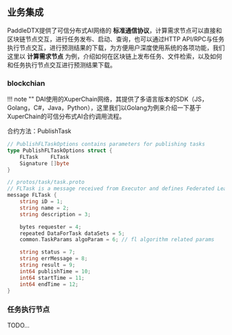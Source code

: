 ## 业务集成
PaddleDTX提供了可信分布式AI网络的 **标准通信协议**，计算需求节点可以直接和区块链节点交互，进行任务发布、启动、查询，也可以通过HTTP API/RPC与任务执行节点交互，进行预测结果的下载，为方便用户深度使用系统的各项功能，我们这里以 **计算需求节点** 为例，介绍如何在区块链上发布任务、文件检索，以及如何和任务执行节点交互进行预测结果下载。


### blockchian
!!! note ""
    DAI使用的XuperChain网络，其提供了多语言版本的SDK（JS，Golang，C#，Java，Python），这里我们以Golang为例来介绍一下基于XuperChain的可信分布式AI合约调用流程。

合约方法：PublishTask
``` go linenums="1"
// PublishFLTaskOptions contains parameters for publishing tasks
type PublishFLTaskOptions struct {
	FLTask    FLTask
	Signature []byte
}

// protos/task/task.proto
// FLTask is a message received from Executor and defines Federated Learning Task based on MPC
message FLTask {
    string iD = 1;
    string name = 2;
    string description = 3;

    bytes requester = 4;
    repeated DataForTask dataSets = 5;
	common.TaskParams algoParam = 6; // fl algorithm related params

	string status = 7;
	string errMessage = 8;
	string result = 9;
	int64 publishTime = 10;
	int64 startTime = 11;
	int64 endTime = 12;
}
```

### 任务执行节点

TODO...

<br>

